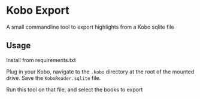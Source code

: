 # Kobo Export

A small commandline tool to export highlights from a Kobo sqlite file

## Usage

Install from requirements.txt

Plug in your Kobo, navigate to the `.kobo` directory at the root of the mounted drive. Save the `KoboReader.sqlite` file.

Run this tool on that file, and select the books to export
